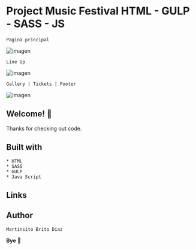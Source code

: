 # Project Music Festival HTML - GULP - SASS - JS


    Pagina principal
![imagen](https://user-images.githubusercontent.com/54644026/155860962-8f99c4b2-f3b6-45dc-a889-fc2895af47e7.png)

    Line Up
![imagen](https://user-images.githubusercontent.com/54644026/155860985-5e093408-b03c-4d71-9a3d-4ef574820b9e.png)

    Gallery | Tickets | Footer
![imagen](https://user-images.githubusercontent.com/54644026/155861002-779a7ca3-5830-4bde-95fb-c0577809ed8a.png)



## Welcome! 👋

Thanks for checking out code.

## Built with
    * HTML
    * SASS
    * GULP
    * Java Script

## Links


## Author

    Martinsito Brito Diaz

**Bye** 🚀
